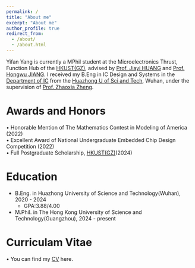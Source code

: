 ```yaml
---
permalink: /
title: "About me"
excerpt: "About me"
author_profile: true
redirect_from: 
  - /about/
  - /about.html
---
```

Yifan Yang is currently a MPhil student at the Microelectronics Thrust, Function Hub of the [HKUST(GZ)](https://www.hkust-gz.edu.cn/zh/?variant=zh-cn), advised by [Prof. Jiayi HUANG](https://jyhuang91.github.io/) and [Prof. Hongwu JIANG](https://hongwujiang.github.io/). 
I received my B.Eng in IC Design and Systems in the [Department of IC](https://ic.hust.edu.cn/index.htm) from the [Huazhong U of Sci and Tech](https://www.hust.edu.cn/), Wuhan, under the supervision of [Prof. Zhaoxia Zheng](https://ic.hust.edu.cn/info/1267/2285.htm).

Awards and Honors
======
 • Honorable Mention of The Mathematics Contest in Modeling of America (2022)<br />
 • Excellent Award of National Undergraduate Embedded Chip Design Competition (2022)<br />
 • Full Postgraduate Scholarship, [HKUST(GZ)](https://www.hkust-gz.edu.cn/zh/?variant=zh-cn)(2024)

Education
======
* B.Eng. in Huazhong University of Science and Technology(Wuhan), 2020 - 2024
  * GPA:3.88/4.00
* M.Phil. in The Hong Kong University of Science and Technology(Guangzhou), 2024 - present

Curriculam Vitae
======
 • You can find my [CV](../assets/cvyyf.pdf) here.




